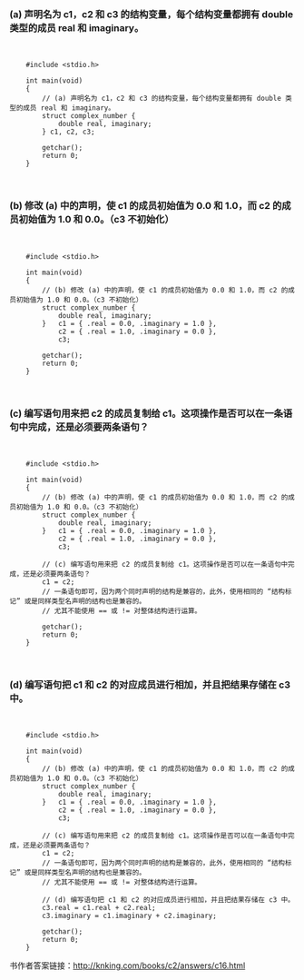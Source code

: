 ### (a) 声明名为 c1，c2 和 c3 的结构变量，每个结构变量都拥有 double 类型的成员 real 和 imaginary。

<br>

~~~
    #include <stdio.h>

    int main(void)
    {
        // (a) 声明名为 c1，c2 和 c3 的结构变量，每个结构变量都拥有 double 类型的成员 real 和 imaginary。
        struct complex_number {
            double real, imaginary;
        } c1, c2, c3;

        getchar();
        return 0;
    }
~~~

<br>

### (b) 修改 (a) 中的声明，使 c1 的成员初始值为 0.0 和 1.0，而 c2 的成员初始值为 1.0 和 0.0。（c3 不初始化）

<br>

~~~
    #include <stdio.h>

    int main(void)
    {
        // (b) 修改 (a) 中的声明，使 c1 的成员初始值为 0.0 和 1.0，而 c2 的成员初始值为 1.0 和 0.0。（c3 不初始化）
        struct complex_number {
            double real, imaginary;
        }   c1 = { .real = 0.0, .imaginary = 1.0 },
            c2 = { .real = 1.0, .imaginary = 0.0 },
            c3;

        getchar();
        return 0;
    }
~~~

<br>

### (c) 编写语句用来把 c2 的成员复制给 c1。这项操作是否可以在一条语句中完成，还是必须要两条语句？

<br>

~~~
    #include <stdio.h>

    int main(void)
    {
        // (b) 修改 (a) 中的声明，使 c1 的成员初始值为 0.0 和 1.0，而 c2 的成员初始值为 1.0 和 0.0。（c3 不初始化）
        struct complex_number {
            double real, imaginary;
        }   c1 = { .real = 0.0, .imaginary = 1.0 },
            c2 = { .real = 1.0, .imaginary = 0.0 },
            c3;

        // (c) 编写语句用来把 c2 的成员复制给 c1。这项操作是否可以在一条语句中完成，还是必须要两条语句？
        c1 = c2;
        // 一条语句即可，因为两个同时声明的结构是兼容的，此外，使用相同的 “结构标记” 或是同样类型名声明的结构也是兼容的。
        // 尤其不能使用 == 或 != 对整体结构进行运算。

        getchar();
        return 0;
    }
~~~

<br>

### (d) 编写语句把 c1 和 c2 的对应成员进行相加，并且把结果存储在 c3 中。

<br>

~~~
    #include <stdio.h>

    int main(void)
    {
        // (b) 修改 (a) 中的声明，使 c1 的成员初始值为 0.0 和 1.0，而 c2 的成员初始值为 1.0 和 0.0。（c3 不初始化）
        struct complex_number {
            double real, imaginary;
        }   c1 = { .real = 0.0, .imaginary = 1.0 },
            c2 = { .real = 1.0, .imaginary = 0.0 },
            c3;

        // (c) 编写语句用来把 c2 的成员复制给 c1。这项操作是否可以在一条语句中完成，还是必须要两条语句？
        c1 = c2;
        // 一条语句即可，因为两个同时声明的结构是兼容的，此外，使用相同的 “结构标记” 或是同样类型名声明的结构也是兼容的。
        // 尤其不能使用 == 或 != 对整体结构进行运算。

        // (d) 编写语句把 c1 和 c2 的对应成员进行相加，并且把结果存储在 c3 中。
        c3.real = c1.real + c2.real;
        c3.imaginary = c1.imaginary + c2.imaginary;

        getchar();
        return 0;
    }
~~~

书作者答案链接：http://knking.com/books/c2/answers/c16.html